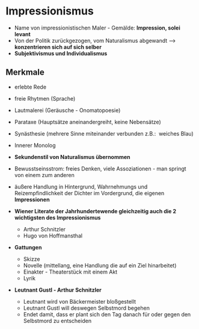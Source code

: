 # Impressionismus
-   Name von impressionistischen Maler - Gemälde: __Impression, solei levant__
-   Von der Politik zurückgezogen, vom Naturalismus abgewandt --> __konzentrieren sich auf sich selber__
-   __Subjektivismus und Individualismus__
## Merkmale
-   erlebte Rede
-   freie Rhytmen (Sprache)
-   Lautmalerei (Geräusche - Onomatopoesie)
-   Parataxe (Hauptsätze aneinandergreiht, keine Nebensätze)
-   Synästhesie (mehrere Sinne miteinander verbunden z.B.:  weiches Blau)
-   Innerer Monolog
-   __Sekundenstil von Naturalismus übernommen__
-   Bewusstseinsstrom: freies Denken, viele Assoziationen - man springt von einem zum anderen
-   äußere Handlung in Hintergrund, Wahrnehmungs und Reizempfindlichkeit der Dichter im Vordergrund, die eigenen __Impressionen__

- __Wiener Literate der Jahrhundertewende gleichzeitig auch die 2 wichtigsten des Impressionismus__
	-   Arthur Schnitzler
	-   Hugo von Hoffmansthal
-   __Gattungen__
	-   Skizze
	-   Novelle (mittellang, eine Handlung die auf ein Ziel hinarbeitet)
	-   Einakter - Theaterstück mit einem Akt
	-   Lyrik
-   __Leutnant Gustl - Arthur Schnitzler__
	- Leutnant wird von Bäckermeister bloßgestellt
	- Leutnant Gustl will deswegen Selbstmord begehen
	- Endet damit, dass er plant sich den Tag danach für oder gegen den Selbstmord zu entscheiden